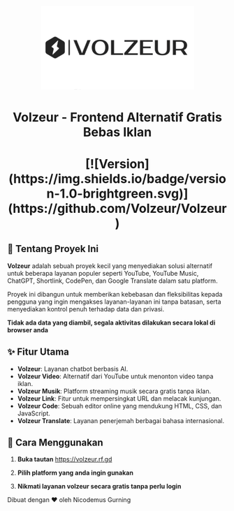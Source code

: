 <h1 align="center"><img src="Volzeur-banner.png" width="350px"></img></h1>
<h1 align="center">Volzeur - Frontend Alternatif Gratis Bebas Iklan</h1>
<h1 align="center">[![Version](https://img.shields.io/badge/version-1.0-brightgreen.svg)](https://github.com/Volzeur/Volzeur)</h1>

## 🎯 Tentang Proyek Ini

**Volzeur** adalah sebuah proyek kecil yang menyediakan solusi alternatif untuk beberapa layanan populer seperti YouTube, YouTube Music, ChatGPT, Shortlink, CodePen, dan Google Translate dalam satu platform.

Proyek ini dibangun untuk memberikan kebebasan dan fleksibilitas kepada pengguna yang ingin mengakses layanan-layanan ini tanpa batasan, serta menyediakan kontrol penuh terhadap data dan privasi.

**Tidak ada data yang diambil, segala aktivitas dilakukan secara lokal di browser anda**

## ✨ Fitur Utama

- **Volzeur**: Layanan chatbot berbasis AI.
- **Volzeur Video**: Alternatif dari YouTube untuk menonton video tanpa iklan.
- **Volzeur Musik**: Platform streaming musik secara gratis tanpa iklan.
- **Volzeur Link**: Fitur untuk mempersingkat URL dan melacak kunjungan.
- **Volzeur Code**: Sebuah editor online yang mendukung HTML, CSS, dan JavaScript.
- **Volzeur Translate**: Layanan penerjemah berbagai bahasa internasional.

## 🚀 Cara Menggunakan

1. **Buka tautan** https://volzeur.rf.gd

2. **Pilih platform yang anda ingin gunakan**

3. **Nikmati layanan volzeur secara gratis tanpa perlu login**


Dibuat dengan ❤️ oleh Nicodemus Gurning
